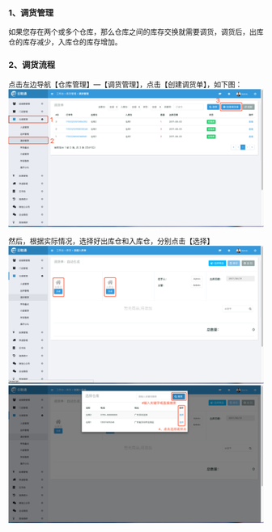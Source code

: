 ### 1、调货管理

如果您存在两个或多个仓库，那么仓库之间的库存交换就需要调货，调货后，出库仓的库存减少，入库仓的库存增加。

### 2、调货流程

点击左边导航【仓库管理】—【调货管理】，点击【创建调货单】，如下图： ![](/assets/cjkcdhd-1.png)

然后，根据实际情况，选择好出库仓和入库仓，分别点击【选择】![](/assets/cjkcdhd-2.png)![](/assets/cjkcdhd-3.png)

